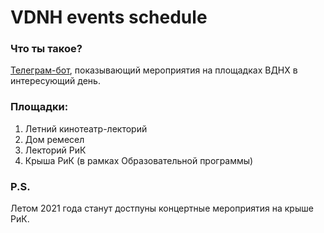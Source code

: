 # VDNH events schedule

### Что ты такое?

[Телеграм-бот](https://t.me/vdnh_events_bot), показывающий мероприятия на площадках ВДНХ в интересующий день.

### Площадки:

1. Летний кинотеатр-лекторий
2. Дом ремесел
3. Лекторий РиК
4. Крыша РиК (в рамках Образовательной программы)

### P.S.

Летом 2021 года станут достпуны концертные мероприятия на крыше РиК.